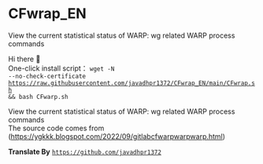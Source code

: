 # CFwrap_EN
View the current statistical status of WARP: wg related WARP process commands

Hi there 👋
<br>
One-click install script： <code>wget -N --no-check-certificate https://raw.githubusercontent.com/javadhpr1372/CFwrap_EN/main/CFwrap.sh && bash CFwarp.sh</code>

View the current statistical status of WARP: wg related WARP process commands
<br>
The source code comes from (https://ygkkk.blogspot.com/2022/09/gitlabcfwarpwarpwarp.html)
<br>

<b>Translate By</b> 
<code>https://github.com/javadhpr1372</code>
